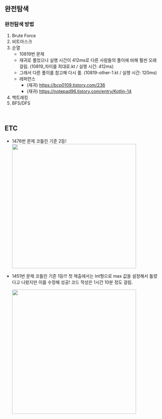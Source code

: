 ## 완전탐색
### 완전탐색 방법
1. Brute Force
2. 비트마스크
3. 순열
   - 10819번 문제 
   - 재귀로 풀었으나 실행 시간이 412ms로 다른 사람들의 풀이에 비해 훨씬 오래 걸림. (10819_차이를 최대로.kt / 실행 시간: 412ms)
   - 그래서 다른 풀이를 참고해 다시 풂. (10819-other-1.kt / 실행 시간: 120ms) 
   - 레퍼런스
     - (재귀) https://bcp0109.tistory.com/236
     - (재귀) https://notepad96.tistory.com/entry/Kotlin-14
4. 백트래킹
5. BFS/DFS

<br>

## ETC
- 1476번 문제 코틀린 기준 2등!
  <img src="https://user-images.githubusercontent.com/52561963/161684296-825ea595-41a3-45f1-a8d3-fac262a99a40.png" width="400" />

- 1451번 문제 코틀린 기준 1등!!! 첫 제출에서는 Int형으로 max 값을 설정해서 틀렸다고 나왔지만 이를 수정해 성공! 코드 작성은 1시간 10분 정도 걸림.

  <img src="https://user-images.githubusercontent.com/52561963/163920592-c025ff5b-7bdd-4f8e-bc12-b09514ebc0f9.png" width="400" />